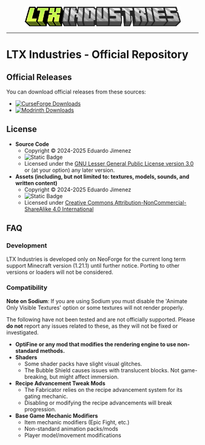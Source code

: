 <p align="center"><img src="LOGO.webp" alt="project logo" /></p>

-----

# LTX Industries - Official Repository

## Official Releases

You can download official releases from these sources:
- <a href="https://www.curseforge.com/minecraft/mc-mods/ltx-industries"><img alt="CurseForge Downloads" src="https://img.shields.io/curseforge/dt/1075456?logo=curseforge&logoColor=%23F16436&label=CurseForge&color=%23F16436" /></a>
- <a href="https://modrinth.com/mod/ltx-industries"><img alt="Modrinth Downloads" src="https://img.shields.io/modrinth/dt/LQRvkGba?logo=modrinth&logoColor=%2300AF5C&label=Modrinth&color=%2300AF5C" /></a>

## License
- **Source Code**
  - Copyright © 2024-2025 Eduardo Jimenez
  - ![Static Badge](https://img.shields.io/badge/License-LGPL--3.0--or--later-forestgreen)
  - Licensed under the [GNU Lesser General Public License version 3.0](LICENSE.md) or (at your option) any later version.
- **Assets (including, but not limited to: textures, models, sounds, and written content)**
  - Copyright © 2024-2025 Eduardo Jimenez
  - ![Static Badge](https://img.shields.io/badge/License-CC--BY--NC--SA_4.0-purple)
  - Licensed under [Creative Commons Attribution-NonCommercial-ShareAlike 4.0 International](https://creativecommons.org/licenses/by-nc-sa/4.0/deed.en)

## FAQ

### Development
LTX Industries is developed only on NeoForge for the current long term support Minecraft version (1.21.1) until further notice.
Porting to other versions or loaders will not be considered.

### Compatibility

**Note on Sodium**: If you are using Sodium you must disable the 'Animate Only Visible Textures' option or
some textures will not render properly.

The following have not been tested and are not officially supported. Please **do not** report any issues
related to these, as they will not be fixed or investigated.

- **OptiFine or any mod that modifies the rendering engine to use non-standard methods.**
- **Shaders**
  - Some shader packs have slight visual glitches.
  - The Bubble Shield causes issues with translucent blocks. Not game-breaking, but might affect immersion.
- **Recipe Advancement Tweak Mods**
  - The Fabricator relies on the recipe advancement system for its gating mechanic.
  - Disabling or modifying the recipe advancements will break progression.
- **Base Game Mechanic Modifiers**
  - Item mechanic modifiers (Epic Fight, etc.)
  - Non-standard animation packs/mods
  - Player model/movement modifications